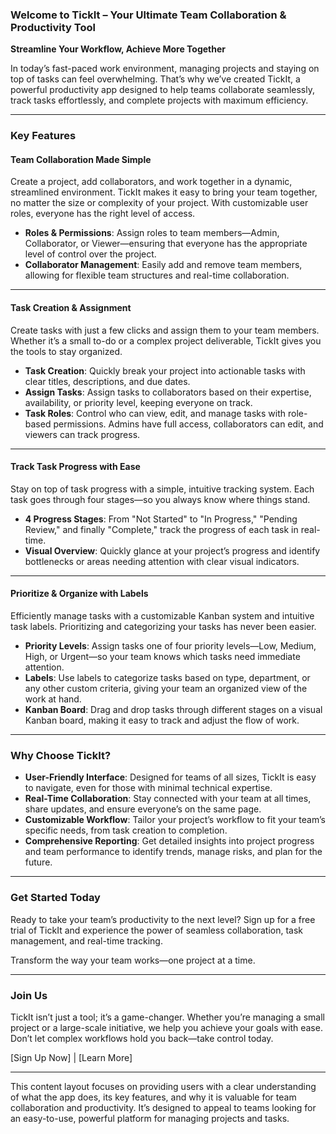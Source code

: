 ### Welcome to TickIt – Your Ultimate Team Collaboration & Productivity Tool

**Streamline Your Workflow, Achieve More Together**

In today’s fast-paced work environment, managing projects and staying on top of tasks can feel overwhelming. That’s why we’ve created TickIt, a powerful productivity app designed to help teams collaborate seamlessly, track tasks effortlessly, and complete projects with maximum efficiency.

---

### **Key Features**

#### **Team Collaboration Made Simple**

Create a project, add collaborators, and work together in a dynamic, streamlined environment. TickIt makes it easy to bring your team together, no matter the size or complexity of your project. With customizable user roles, everyone has the right level of access.

- **Roles & Permissions**: Assign roles to team members—Admin, Collaborator, or Viewer—ensuring that everyone has the appropriate level of control over the project.
- **Collaborator Management**: Easily add and remove team members, allowing for flexible team structures and real-time collaboration.

---

#### **Task Creation & Assignment**

Create tasks with just a few clicks and assign them to your team members. Whether it’s a small to-do or a complex project deliverable, TickIt gives you the tools to stay organized.

- **Task Creation**: Quickly break your project into actionable tasks with clear titles, descriptions, and due dates.
- **Assign Tasks**: Assign tasks to collaborators based on their expertise, availability, or priority level, keeping everyone on track.
- **Task Roles**: Control who can view, edit, and manage tasks with role-based permissions. Admins have full access, collaborators can edit, and viewers can track progress.

---

#### **Track Task Progress with Ease**

Stay on top of task progress with a simple, intuitive tracking system. Each task goes through four stages—so you always know where things stand.

- **4 Progress Stages**: From "Not Started" to "In Progress," "Pending Review," and finally "Complete," track the progress of each task in real-time.
- **Visual Overview**: Quickly glance at your project’s progress and identify bottlenecks or areas needing attention with clear visual indicators.

---

#### **Prioritize & Organize with Labels**

Efficiently manage tasks with a customizable Kanban system and intuitive task labels. Prioritizing and categorizing your tasks has never been easier.

- **Priority Levels**: Assign tasks one of four priority levels—Low, Medium, High, or Urgent—so your team knows which tasks need immediate attention.
- **Labels**: Use labels to categorize tasks based on type, department, or any other custom criteria, giving your team an organized view of the work at hand.
- **Kanban Board**: Drag and drop tasks through different stages on a visual Kanban board, making it easy to track and adjust the flow of work.

---

### **Why Choose TickIt?**

- **User-Friendly Interface**: Designed for teams of all sizes, TickIt is easy to navigate, even for those with minimal technical expertise.
- **Real-Time Collaboration**: Stay connected with your team at all times, share updates, and ensure everyone’s on the same page.
- **Customizable Workflow**: Tailor your project’s workflow to fit your team’s specific needs, from task creation to completion.
- **Comprehensive Reporting**: Get detailed insights into project progress and team performance to identify trends, manage risks, and plan for the future.

---

### **Get Started Today**

Ready to take your team’s productivity to the next level? Sign up for a free trial of TickIt and experience the power of seamless collaboration, task management, and real-time tracking.

Transform the way your team works—one project at a time.

---

### **Join Us**

TickIt isn’t just a tool; it’s a game-changer. Whether you’re managing a small project or a large-scale initiative, we help you achieve your goals with ease. Don’t let complex workflows hold you back—take control today.

[Sign Up Now]  |  [Learn More] 

---

This content layout focuses on providing users with a clear understanding of what the app does, its key features, and why it is valuable for team collaboration and productivity. It’s designed to appeal to teams looking for an easy-to-use, powerful platform for managing projects and tasks.